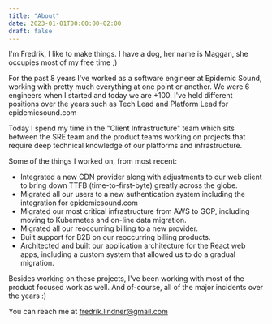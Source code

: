 ```yaml
---
title: "About"
date: 2023-01-01T00:00:00+02:00
draft: false
---
```


I'm Fredrik, I like to make things. I have a dog, her name is Maggan, she occupies most of my free time ;)

For the past 8 years I've worked as a software engineer at Epidemic Sound, working with pretty much everything at one point or another. We were 6 engineers when I started and today we are +100. I've held different positions over the years such as Tech Lead and Platform Lead for epidemicsound.com

Today I spend my time in the "Client Infrastructure" team which sits between the SRE team and the product teams working on projects that require deep technical knowledge of our platforms and infrastructure.

Some of the things I worked on, from most recent:
* Integrated a new CDN provider along with adjustments to our web client to bring down TTFB (time-to-first-byte) greatly across the globe.
* Migrated all our users to a new authentication system including the integration for epidemicsound.com
* Migrated our most critical infrastructure from AWS to GCP, including moving to Kubernetes and on-line data migration.
* Migrated all our reoccurring billing to a new provider.
* Built support for B2B on our reoccurring billing products.
* Architected and built our application architecture for the React web apps, including a custom system that allowed us to do a gradual migration.

Besides working on these projects, I've been working with most of the product focused work as well. And of-course, all of the major incidents over the years  :)

You can reach me at fredrik.lindner@gmail.com